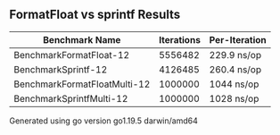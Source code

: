## FormatFloat vs sprintf Results
Benchmark Name|Iterations|Per-Iteration
----|----|----
BenchmarkFormatFloat-12 | 5556482| 229.9 ns/op
BenchmarkSprintf-12 | 4126485| 260.4 ns/op
BenchmarkFormatFloatMulti-12 | 1000000| 1044 ns/op
BenchmarkSprintfMulti-12 | 1000000| 1028 ns/op

Generated using go version go1.19.5 darwin/amd64

